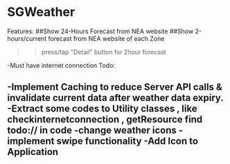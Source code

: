 # SGWeather

Features:
##Show 24-Hours Forecast from NEA website
##Show 2-hours/current forecast from NEA website of each Zone

>>press/tap "Detail" button for 2hour forecast 






-Must have internet connection
Todo:

-Implement Caching to reduce Server API calls & invalidate current data after weather data expiry.
-Extract some codes to Utility classes , like checkinternetconnection , getResource find todo:// in code
-change weather icons
-implement swipe functionality
-Add Icon to Application
-
